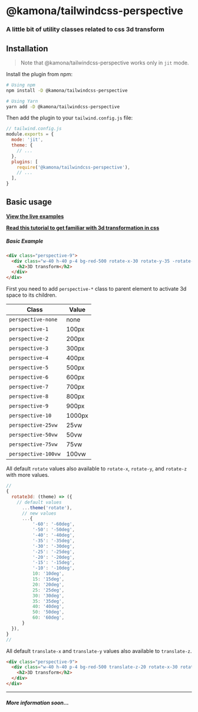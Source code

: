 # @kamona/tailwindcss-perspective

### A little bit of utility classes related to css 3d transform

## Installation

> Note that @kamona/tailwindcss-perspective works only in `jit` mode.

Install the plugin from npm:

```sh
# Using npm
npm install -D @kamona/tailwindcss-perspective

# Using Yarn
yarn add -D @kamona/tailwindcss-perspective
```

Then add the plugin to your `tailwind.config.js` file:

```js
// tailwind.config.js
module.exports = {
  mode: 'jit',
  theme: {
    // ...
  },
  plugins: [
    require('@kamona/tailwindcss-perspective'),
    // ...
  ],
}
```

## Basic usage

[**View the live examples**](https://kamona-wd.github.io/tailwindcss-perspective/)

[**Read this tutorial to get familiar with 3d transformation in css**](https://3dtransforms.desandro.com/)

##### Basic Example

```html
<div class="perspective-9">
  <div class="w-40 h-40 p-4 bg-red-500 rotate-x-30 rotate-y-35 -rotate-z-20 transform-style-3d">
    <h2>3D transform</h2>
  </div>
</div>
```

First you need to add `perspective-*` class to parent element to activate 3d space to its children.

| Class               | Value  |
| ------------------- | ------ |
| `perspective-none`  | none   |
| `perspective-1`     | 100px  |
| `perspective-2`     | 200px  |
| `perspective-3`     | 300px  |
| `perspective-4`     | 400px  |
| `perspective-5`     | 500px  |
| `perspective-6`     | 600px  |
| `perspective-7`     | 700px  |
| `perspective-8`     | 800px  |
| `perspective-9`     | 900px  |
| `perspective-10`    | 1000px |
| `perspective-25vw`  | 25vw   |
| `perspective-50vw`  | 50vw   |
| `perspective-75vw`  | 75vw   |
| `perspective-100vw` | 100vw  |

All default `rotate` values also available to `rotate-x`, `rotate-y`, and `rotate-z` with more values.

```js
//
{
  rotate3d: (theme) => ({
    // default values
      ...theme('rotate'),
      // new values
      ...{
          '-60': '-60deg',
          '-50': '-50deg',
          '-40': '-40deg',
          '-35': '-35deg',
          '-30': '-30deg',
          '-25': '-25deg',
          '-20': '-20deg',
          '-15': '-15deg',
          '-10': '-10deg',
          10: '10deg',
          15: '15deg',
          20: '20deg',
          25: '25deg',
          30: '30deg',
          35: '35deg',
          40: '40deg',
          50: '50deg',
          60: '60deg',
      }
  }),
}
//
```

All default `translate-x` and `translate-y` values also available to `translate-z`.

```html
<div class="perspective-9">
  <div class="w-40 h-40 p-4 bg-red-500 translate-z-20 rotate-x-30 rotate-y-35 -rotate-z-20 transform-style-3d">
    <h2>3D transform</h2>
  </div>
</div>
```

---

##### More information soon...
